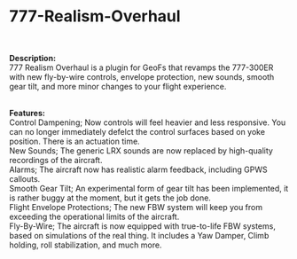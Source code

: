 # 777-Realism-Overhaul
<br>

**Description:** <br>
  777 Realism Overhaul is a plugin for GeoFs that revamps the 777-300ER with new fly-by-wire controls, envelope protection, new sounds, smooth gear tilt, and more minor changes to your flight experience. <br>
<br>

**Features:**<br>
Control Dampening; Now controls will feel heavier and less responsive. You can no longer immediately defelct the control surfaces based on yoke position. There is an actuation time.<br>
New Sounds; The generic LRX sounds are now replaced by high-quality recordings of the aircraft. <br>
Alarms; The aircraft now has realistic alarm feedback, including GPWS callouts.<br>
Smooth Gear Tilt; An experimental form of gear tilt has been implemented, it is rather buggy at the moment, but it gets the job done.<br>
Flight Envelope Protections; The new FBW system will keep you from exceeding the operational limits of the aircraft.<br>
Fly-By-Wire; The aircraft is now equipped with true-to-life FBW systems, based on simulations of the real thing. It includes a Yaw Damper, Climb holding, roll stabilization, and much more.
